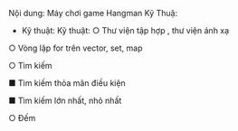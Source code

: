 Nội dung: Máy chơi game Hangman
Kỹ Thuậ:
+ Kỹ thuật:
Kỹ thuật:
○ Thư viện tập hợp <set>, thư viện ánh xạ <map> 
 
○ Vòng lặp for trên vector, set, map

○ Tìm kiếm

 ■ Tìm kiếm thỏa mãn điều kiện
 
 ■ Tìm kiếm lớn nhất, nhỏ nhất
 
○ Đếm
